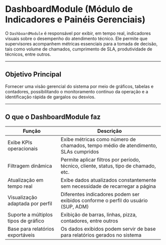 # DashboardModule (Módulo de Indicadores e Painéis Gerenciais)

O `DashboardModule` é responsável por exibir, em tempo real, indicadores visuais sobre o desempenho do atendimento técnico. Ele permite que supervisores acompanhem métricas essenciais para a tomada de decisão, tais como volume de chamados, cumprimento de SLA, produtividade de técnicos, entre outros.

---

## Objetivo Principal

Fornecer uma visão gerencial do sistema por meio de gráficos, tabelas e contadores, possibilitando o monitoramento contínuo da operação e a identificação rápida de gargalos ou desvios.

---

## O que o DashboardModule faz

| Função                                | Descrição                                                                 |
|--------------------------------------|---------------------------------------------------------------------------|
| Exibe KPIs operacionais              | Exibe métricas como número de chamados, tempo médio de atendimento, SLAs cumpridos |
| Filtragem dinâmica                   | Permite aplicar filtros por período, técnico, cliente, status, tipo de chamado, etc. |
| Atualização em tempo real            | Exibe dados atualizados constantemente sem necessidade de recarregar a página |
| Visualização adaptada por perfil     | Diferentes indicadores podem ser exibidos conforme o perfil do usuário (SUP, ADM) |
| Suporte a múltiplos tipos de gráfico | Exibição de barras, linhas, pizza, contadores, entre outros               |
| Base para relatórios exportáveis     | Os dados exibidos podem servir de base para relatórios gerados no sistema |
